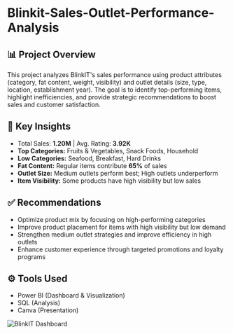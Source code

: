 # Blinkit-Sales-Outlet-Performance-Analysis

## 📊 Project Overview
This project analyzes BlinkIT's sales performance using product attributes (category, fat content, weight, visibility) and outlet details (size, type, location, establishment year). The goal is to identify top-performing items, highlight inefficiencies, and provide strategic recommendations to boost sales and customer satisfaction.

## 🔑 Key Insights
- Total Sales: **1.20M** | Avg. Rating: **3.92K**  
- **Top Categories:** Fruits & Vegetables, Snack Foods, Household  
- **Low Categories:** Seafood, Breakfast, Hard Drinks  
- **Fat Content:** Regular items contribute **65%** of sales  
- **Outlet Size:** Medium outlets perform best; High outlets underperform  
- **Item Visibility:** Some products have high visibility but low sales  

## ✅ Recommendations
- Optimize product mix by focusing on high-performing categories  
- Improve product placement for items with high visibility but low demand  
- Strengthen medium outlet strategies and improve efficiency in high outlets  
- Enhance customer experience through targeted promotions and loyalty programs  

## ⚙️ Tools Used
- Power BI (Dashboard & Visualization)  
- SQL (Analysis)   
- Canva (Presentation)
  
![BlinkIT Dashboard](https://github.com/mishra-ishita/Blinkit-Sales-Outlet-Performance-Analysis/Dashboard.png?raw=true)


